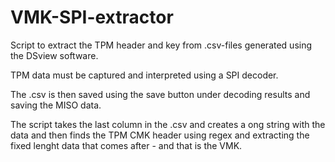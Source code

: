 # VMK-SPI-extractor
Script to extract the TPM header and key from .csv-files generated using the DSview software. 

TPM data must be captured and interpreted using a SPI decoder.

The .csv is then saved using the save button under decoding results and saving the MISO data.

The script takes the last column in the .csv and creates a ong string with the data and then finds the TPM CMK header using regex and extracting the fixed lenght data that comes after - and that is the VMK.

